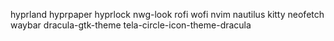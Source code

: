 hyprland
hyprpaper
hyprlock
nwg-look
rofi
wofi
nvim
nautilus
kitty
neofetch
waybar
dracula-gtk-theme
tela-circle-icon-theme-dracula
